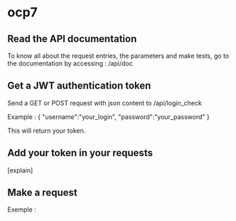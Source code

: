 # ocp7

## Read the API documentation
To know all about the request entries, the parameters and make tests, go to the documentation by accessing : /api/doc

## Get a JWT authentication token
Send a GET or POST request with json content to /api/login_check

Example :
{
    "username":"your_login",
    "password":"your_password"
}

This will return your token.

## Add your token in your requests
[explain]

## Make a request
Exemple :

